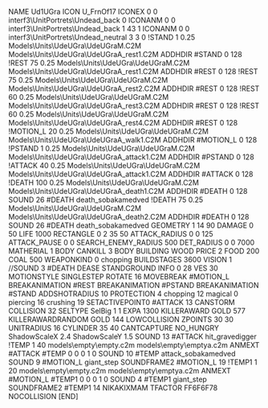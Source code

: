 NAME Ud1UGra
ICON U_FrnOf17
ICONEX 0 0 interf3\UnitPortrets\Undead_back 0
ICONANM 0 0 interf3\UnitPortrets\Undead_back 1 43 1
ICONANM 0 0 interf3\UnitPortrets\Undead_neutral 3 3 0
!STAND          1 0.25 Models\Units\UdeUGra\UdeUGraM.C2M Models\Units\UdeUGra\UdeUGraA_rest1.C2M
ADDHDIR #STAND 0 128
!REST          75 0.25 Models\Units\UdeUGra\UdeUGraM.C2M Models\Units\UdeUGra\UdeUGraA_rest1.C2M
ADDHDIR #REST 0 128
!REST          75 0.25 Models\Units\UdeUGra\UdeUGraM.C2M Models\Units\UdeUGra\UdeUGraA_rest2.C2M
ADDHDIR #REST 0 128
!REST          60 0.25 Models\Units\UdeUGra\UdeUGraM.C2M Models\Units\UdeUGra\UdeUGraA_rest3.C2M
ADDHDIR #REST 0 128
!REST          60 0.25 Models\Units\UdeUGra\UdeUGraM.C2M Models\Units\UdeUGra\UdeUGraA_rest4.C2M
ADDHDIR #REST 0 128
!MOTION_L      20 0.25 Models\Units\UdeUGra\UdeUGraM.C2M Models\Units\UdeUGra\UdeUGraA_walk1.C2M
ADDHDIR #MOTION_L 0 128
!PSTAND        1  0.25 Models\Units\UdeUGra\UdeUGraM.C2M Models\Units\UdeUGra\UdeUGraA_attack1.C2M
ADDHDIR #PSTAND 0 128 
!ATTACK        40 0.25 Models\Units\UdeUGra\UdeUGraM.C2M Models\Units\UdeUGra\UdeUGraA_attack1.C2M
ADDHDIR #ATTACK 0 128
!DEATH         100 0.25 Models\Units\UdeUGra\UdeUGraM.C2M Models\Units\UdeUGra\UdeUGraA_death1.C2M
ADDHDIR #DEATH 0 128
SOUND 26 #DEATH death_sobakamedved
!DEATH         75 0.25 Models\Units\UdeUGra\UdeUGraM.C2M Models\Units\UdeUGra\UdeUGraA_death2.C2M
ADDHDIR #DEATH 0 128
SOUND 26 #DEATH death_sobakamedved
GEOMETRY 1 14 90
DAMAGE   0 50
LIFE     1000
RECTANGLE 0 2 35 50
ATTACK_RADIUS 0 0 125
ATTACK_PAUSE 0 0
SEARCH_ENEMY_RADIUS 500
DET_RADIUS 0 0 7000
MATHERIAL 1 BODY
CANKILL 3 BODY BUILDING WOOD 
PRICE 2 FOOD 200 COAL 500
WEAPONKIND 0 chopping
BUILDSTAGES 3600
VISION 1
//SOUND 3 #DEATH DEASE
STANDGROUND
INFO 0 28
VES 30
MOTIONSTYLE SINGLESTEP
ROTATE 16
MOVEBREAK #MOTION_L
BREAKANIMATION #REST
BREAKANIMATION #PSTAND
BREAKANIMATION #STAND
ADDSHOTRADIUS 10
PROTECTION 4 chopping 12 magical 0 piercing 16 crushing 19
SETACTIVEPOINT0 #ATTACK 13
CANSTORM
COLLISION 32
SELTYPE SelBig 1 1
EXPA 1300
KILLERAWARD             GOLD 577
KILLERAWARDRANDOM       GOLD 144
LOWCOLLISION
ZPOINTS 30 30
UNITRADIUS 16
CYLINDER 35 40
CANTCAPTURE
NO_HUNGRY
ShadowScaleX 2.4
ShadowScaleY 1.5
SOUND 13 #ATTACK hit_gravedigger
!TEMP  1 40 models\empty\empty.c2m models\empty\emptya.c2m
ANMEXT #ATTACK #TEMP 0 0 0 1 0
SOUND 10 #TEMP attack_sobakamedved
SOUND 9 #MOTION_L giant_step
SOUNDFRAME2 #MOTION_L 19
!TEMP1  1 20 models\empty\empty.c2m models\empty\emptya.c2m
ANMEXT #MOTION_L #TEMP1 0 0 0 1 0
SOUND 4 #TEMP1 giant_step
SOUNDFRAME2 #TEMP1 14
NIKAKIXMAM
TFACTOR FF6F6F78
NOCOLLISION
[END]
